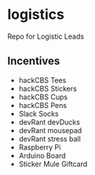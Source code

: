 # logistics

Repo for Logistic Leads 

## Incentives

- hackCBS Tees
- hackCBS Stickers
- hackCBS Cups
- hackCBS Pens
- Slack Socks
- devRant devDucks
- devRant mousepad
- devRant stress ball
- Raspberry Pi
- Arduino Board
- Sticker Mule Giftcard
